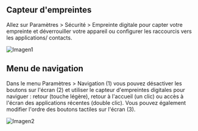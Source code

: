 ## Capteur d'empreintes

Allez sur Paramètres > Sécurité > Empreinte digitale pour capter votre empreinte et déverrouiller votre appareil ou configurer les raccourcis vers les applications/ contacts.

![Imagen1](http://static.energysistem.com/images/manuals/42436/58d2ad6111d4c.jpg)

## Menu de navigation

Dans le menu Paramètres > Navigation (1) vous pouvez désactiver les boutons sur l'écran (2) et utiliser le capteur d'empreintes digitales pour naviguer : retour (touche légère), retour à l'accueil (un clic) ou accès à l'écran des applications récentes (double clic). Vous pouvez également modifier l'ordre des boutons tactiles sur l'écran (3).

![Imagen2](http://static.energysistem.com/images/manuals/42436/58d2ad742a8b4.jpg)
